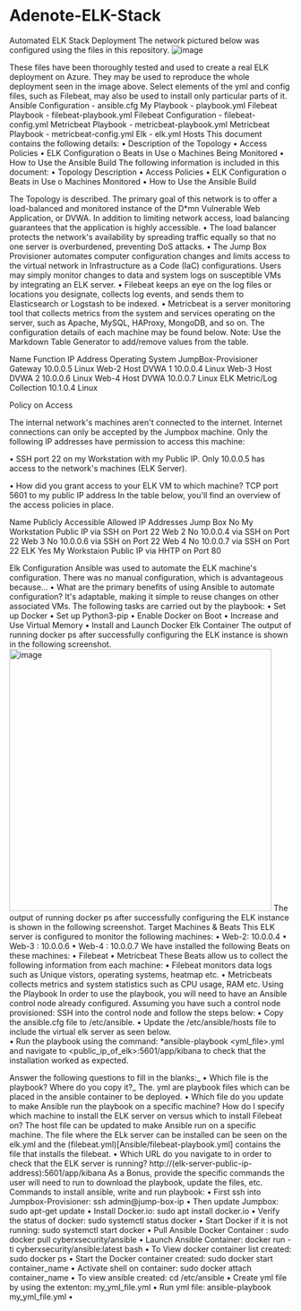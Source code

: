 # Adenote-ELK-Stack
Automated ELK Stack Deployment
The network pictured below was configured using the files in this repository.
![image](https://user-images.githubusercontent.com/94246930/162864557-27230090-6045-4baf-bb2f-bd9cdd628250.png)
 

These files have been thoroughly tested and used to create a real ELK deployment on Azure. They may be used to reproduce the whole deployment seen in the image above. Select elements of the yml and config files, such as Filebeat, may also be used to install only particular parts of it.
Ansible Configuration - ansible.cfg
My Playbook - playbook.yml
Filebeat Playbook - filebeat-playbook.yml
Filebeat Configuration - filebeat-config.yml
Metricbeat Playbook - metricbeat-playbook.yml
Metricbeat Playbook - metricbeat-config.yml
Elk - elk.yml
Hosts
This document contains the following details:
•	Description of the Topology
•	Access Policies
•	ELK Configuration 
o	Beats in Use
o	Machines Being Monitored
•	How to Use the Ansible Build
The following information is included in this document: 
• Topology Description 
• Access Policies 
• ELK Configuration 
o Beats in Use 
o Machines Monitored 
• How to Use the Ansible Build


The Topology is described. 
The primary goal of this network is to offer a load-balanced and monitored instance of the D*mn Vulnerable Web Application, or DVWA. 
In addition to limiting network access, load balancing guarantees that the application is highly accessible. 
• The load balancer protects the network's availability by spreading traffic equally so that no one server is overburdened, preventing DoS attacks. 
• The Jump Box Provisioner automates computer configuration changes and limits access to the virtual network in Infrastructure as a Code (IaC) configurations. 
Users may simply monitor changes to data and system logs on susceptible VMs by integrating an ELK server. 
• Filebeat keeps an eye on the log files or locations you designate, collects log events, and sends them to Elasticsearch or Logstash to be indexed.
• Metricbeat is a server monitoring tool that collects metrics from the system and services operating on the server, such as Apache, MySQL, HAProxy, MongoDB, and so on.
The configuration details of each machine may be found below. Note: Use the Markdown Table Generator to add/remove values from the table.

Name	Function	IP Address	Operating System
JumpBox-Provisioner	Gateway	10.0.0.5	Linux
Web-2	Host DVWA 1	10.0.0.4	Linux
Web-3	Host DVWA 2	10.0.0.6	Linux
Web-4	Host DVWA	10.0.0.7	Linux
ELK	Metric/Log Collection	10.1.0.4	Linux









Policy on Access

The internal network's machines aren't connected to the internet.
Internet connections can only be accepted by the Jumpbox machine. Only the following IP addresses have permission to access this machine:

• SSH port 22 on my Workstation with my Public IP.
Only 10.0.0.5 has access to the network's machines (ELK Server).

• How did you grant access to your ELK VM to which machine? TCP port 5601 to my public IP address
In the table below, you'll find an overview of the access policies in place.

Name	Publicly Accessible	Allowed IP Addresses
Jump Box	No	My Workstation Public IP via SSH on Port 22
Web 2	No	10.0.0.4 via SSH on Port 22
Web 3	No	10.0.0.6 via SSH on Port 22
Web 4	No	10.0.0.7 via SSH on Port 22
ELK	Yes	My Workstaion Public IP via HHTP on Port 80

Elk Configuration
Ansible was used to automate the ELK machine's configuration. There was no manual configuration, which is advantageous because...
•
What are the primary benefits of using Ansible to automate configuration? It's adaptable, making it simple to reuse changes on other associated VMs.
The following tasks are carried out by the playbook:
• Set up Docker • 
Set up Python3-pip
• Enable Docker on Boot • 
Increase and Use Virtual Memory 
• Install and Launch Docker Elk Container
The output of running docker ps after successfully configuring the ELK instance is shown in the following screenshot.
<img width="468" alt="image" src="https://user-images.githubusercontent.com/94246930/162865431-78b6f5be-eb85-4cb6-bea9-8f987d1685b1.png"> 
The output of running docker ps after successfully configuring the ELK instance is shown in the following screenshot.
Target Machines & Beats
This ELK server is configured to monitor the following machines:
•	Web-2: 10.0.0.4
•	Web-3 : 10.0.0.6
•	Web-4 : 10.0.0.7
We have installed the following Beats on these machines:
•	Filebeat
•	Metricbeat
These Beats allow us to collect the following information from each machine:
•	Filebeat monitors data logs such as Unique vistors, operating systems, heatmap etc.
•	Metricbeats collects metrics and system statistics such as CPU usage, RAM etc.
Using the Playbook
In order to use the playbook, you will need to have an Ansible control node already configured. Assuming you have such a control node provisioned:
SSH into the control node and follow the steps below:
•	Copy the ansible.cfg file to /etc/ansible.
•	Update the /etc/ansible/hosts file to include the virtual elk server as seen below.  
•	Run the playbook using the command: *ansible-playbook <yml_file>.yml and navigate to <public_ip_of_elk>:5601/app/kibana to check that the installation worked as expected.

Answer the following questions to fill in the blanks:_
•	Which file is the playbook? Where do you copy it?_
The. yml are playbook files which can be placed in the ansible container to be deployed.
•	Which file do you update to make Ansible run the playbook on a specific machine? How do I specify which machine to install the ELK server on versus which to install Filebeat on? 
The host file can be updated to make Ansible run on a specific machine.
The file where the ELk server can be installed can be seen on the elk.yml and the (filebeat.yml)[Ansible/filebeat-playbook.yml] contains the file that installs the filebeat.
•	Which URL do you navigate to in order to check that the ELK server is running? http://(elk-server-public-ip-address):5601/app/kibana
As a Bonus, provide the specific commands the user will need to run to download the playbook, update the files, etc.
Commands to install ansible, write and run playbook:
•	First ssh into Jumpbox-Provisioner: ssh admin@jump-box-ip
•	Then update Jumpbox: sudo apt-get update
•	Install Docker.io: sudo apt install docker.io
•	Verify the status of docker: sudo systemctl status docker
•	Start Docker if it is not running: sudo systemctl start docker
•	Pull Ansible Docker Container : sudo docker pull cyberxsecurity/ansible
•	Launch Ansible Container: docker run -ti cyberxsecurity/ansible:latest bash
•	To View docker container list created: sudo docker ps
•	Start the Docker container created: sudo docker start container_name
•	Activate shell on container: sudo docker attach container_name
•	To view ansible created: cd /etc/ansible
•	Create yml file by using the extenton: my_yml_file.yml
•	Run yml file: ansible-playbook my_yml_file.yml
•	

